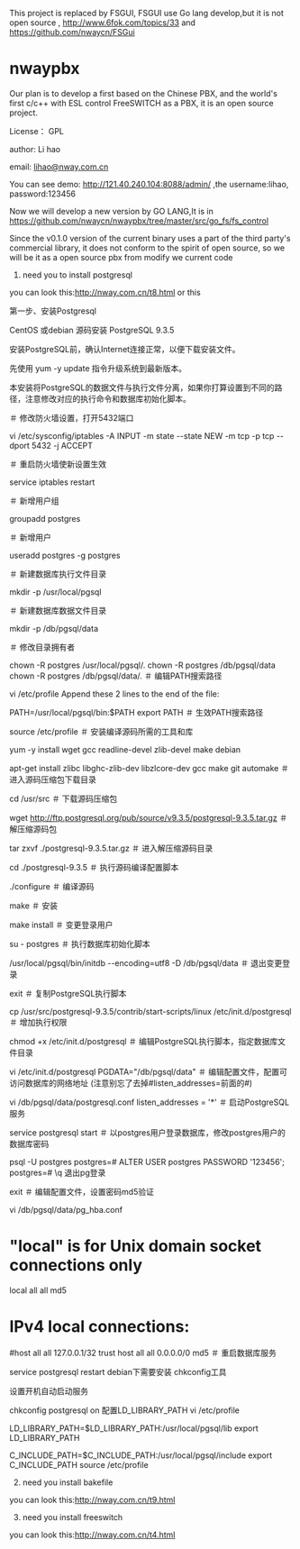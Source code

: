 
This project is replaced by FSGUI, FSGUI use Go lang develop,but it is not open source , http://www.6fok.com/topics/33  and https://github.com/nwaycn/FSGui

# nwaypbx
Our plan is to develop a first based on the Chinese PBX, and the world's first c/c++ with ESL control FreeSWITCH as a PBX, it is an open source project.

License： GPL

author: Li hao 

email: lihao@nway.com.cn


You can see demo:  http://121.40.240.104:8088/admin/  ,the username:lihao, password:123456

Now we will develop a new version by GO LANG,It is in https://github.com/nwaycn/nwaypbx/tree/master/src/go_fs/fs_control

Since the v0.1.0 version of the current binary uses a part of the third party's commercial library, it does not conform to the spirit of open source, so we will be it as a  open source pbx from modify we current code

1. need you to install postgresql

you can look this:http://nway.com.cn/t8.html  or this

第一步、安装Postgresql

CentOS 或debian 源码安装 PostgreSQL 9.3.5

安装PostgreSQL前，确认Internet连接正常，以便下载安装文件。

先使用 yum -y update 指令升级系统到最新版本。

本安装将PostgreSQL的数据文件与执行文件分离，如果你打算设置到不同的路径，注意修改对应的执行命令和数据库初始化脚本。

＃ 修改防火墙设置，打开5432端口

vi /etc/sysconfig/iptables -A INPUT -m state --state NEW -m tcp -p tcp --dport 5432 -j ACCEPT

＃ 重启防火墙使新设置生效

service iptables restart

＃ 新增用户组

groupadd postgres

＃ 新增用户

useradd postgres -g postgres

＃ 新建数据库执行文件目录

mkdir -p /usr/local/pgsql

＃ 新建数据库数据文件目录

mkdir -p /db/pgsql/data

＃ 修改目录拥有者

chown -R postgres /usr/local/pgsql/.
chown -R postgres /db/pgsql/data
chown -R postgres /db/pgsql/data/.
＃ 编辑PATH搜索路径

vi /etc/profile
Append these 2 lines to the end of the file:

PATH=/usr/local/pgsql/bin:$PATH
export PATH
＃ 生效PATH搜索路径

source /etc/profile
＃ 安装编译源码所需的工具和库

yum -y install wget gcc readline-devel zlib-devel make
debian

 apt-get install zlibc libghc-zlib-dev libzlcore-dev gcc make git automake
＃ 进入源码压缩包下载目录

cd /usr/src
＃ 下载源码压缩包

wget http://ftp.postgresql.org/pub/source/v9.3.5/postgresql-9.3.5.tar.gz
＃ 解压缩源码包

tar zxvf ./postgresql-9.3.5.tar.gz
＃ 进入解压缩源码目录

cd ./postgresql-9.3.5
＃ 执行源码编译配置脚本

./configure
＃ 编译源码

make
＃ 安装

make install
＃ 变更登录用户

su - postgres
＃ 执行数据库初始化脚本

/usr/local/pgsql/bin/initdb --encoding=utf8 -D /db/pgsql/data
＃ 退出变更登录

exit
＃ 复制PostgreSQL执行脚本

cp /usr/src/postgresql-9.3.5/contrib/start-scripts/linux /etc/init.d/postgresql
＃ 增加执行权限

chmod +x /etc/init.d/postgresql
＃ 编辑PostgreSQL执行脚本，指定数据库文件目录

vi /etc/init.d/postgresql
PGDATA="/db/pgsql/data"
＃ 编辑配置文件，配置可访问数据库的网络地址 (注意别忘了去掉#listen_addresses=前面的#)

vi /db/pgsql/data/postgresql.conf
listen_addresses = '*'
＃ 启动PostgreSQL服务

service postgresql start
＃ 以postgres用户登录数据库，修改postgres用户的数据库密码

psql -U postgres
 postgres=# ALTER USER postgres PASSWORD '123456';
  postgres=# \q
退出pg登录

exit
＃ 编辑配置文件，设置密码md5验证

vi /db/pgsql/data/pg_hba.conf
# "local" is for Unix domain socket connections only
local all all md5
# IPv4 local connections:
#host all all 127.0.0.1/32 trust
host all all 0.0.0.0/0 md5
＃ 重启数据库服务

service postgresql restart
debian下需要安装 chkconfig工具

设置开机自动启动服务

chkconfig postgresql on
配置LD_LIBRARY_PATH vi /etc/profile

LD_LIBRARY_PATH=$LD_LIBRARY_PATH:/usr/local/pgsql/lib
export LD_LIBRARY_PATH

C_INCLUDE_PATH=$C_INCLUDE_PATH:/usr/local/pgsql/include
export C_INCLUDE_PATH
source /etc/profile

2. need you install bakefile

you can look this:http://nway.com.cn/t9.html

3. need you install freeswitch

you can look this:http://nway.com.cn/t4.html
